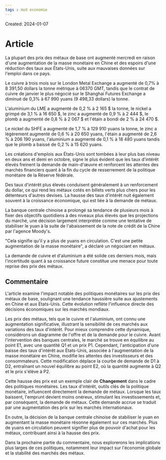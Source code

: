 ```yaml
---
tags : mod economie
---
```

Created: 2024-01-07

# Article
La plupart des prix des métaux de base ont augmenté mercredi en raison d'une augmentation de la masse monétaire en Chine et des espoirs d'une réduction des taux aux États-Unis, suite aux mauvaises données sur l'emploi dans ce pays.

Le cuivre à trois mois sur le London Metal Exchange a augmenté de 0,7% à 8 391,50 dollars la tonne métrique à 06370 GMT, tandis que le contrat de cuivre de janvier le plus négocié sur le Shanghai Futures Exchange a diminué de 0,3% à 67 990 yuans (9 498,33 dollars) la tonne.

L'aluminium du LME a augmenté de 0,2 % à 2 165 $ la tonne, le nickel a grimpé de 3,1 % à 16 650 $, le zinc a augmenté de 0,9 % à 2 444 $, le plomb a augmenté de 0,8 % à 2 067 $ et l'étain a bondi de 2 % à 24 470 $.

Le nickel du SHFE a augmenté de 1,7 % à 129 910 yuans la tonne, le zinc a légèrement augmenté de 0,6 % à 20 650 yuans, l'étain a augmenté de 2,6 % à 206 190 yuans, l'aluminium a augmenté de 0,1 % à 18 480 yuans tandis que le plomb a baissé de 0,2 % à 15 620 yuans.

Les créations d'emplois aux États-Unis sont tombées à leur plus bas niveau en deux ans et demi en octobre, signe le plus évident que les taux d'intérêt élevés freinent la demande de main-d'œuvre et renforcent les attentes des marchés financiers quant à la fin du cycle de resserrement de la politique monétaire de la Réserve fédérale.

Des taux d'intérêt plus élevés conduisent généralement à un renforcement du dollar, ce qui rend les métaux cotés en billets verts plus chers pour les détenteurs d'autres devises. La hausse des taux d'intérêt nuit également souvent à la croissance économique, qui est liée à la demande de métaux.

La banque centrale chinoise a prolongé sa tendance de plusieurs mois à fixer des objectifs quotidiens à des niveaux plus élevés que les projections du marché, une décision largement interprétée comme une tentative de stabiliser le yuan à la suite de l'abaissement de la note de crédit de la Chine par l'agence Moody's.

"Cela signifie qu'il y a plus de yuans en circulation. C'est une petite augmentation de la masse monétaire", a déclaré un négociant en métaux.

La demande de cuivre et d'aluminium a été solide ces derniers mois, mais l'incertitude quant à sa croissance future constitue une menace pour toute reprise des prix des métaux.


## Commentaire

L'article examine l'impact notable des politiques monétaires sur les prix des métaux de base, soulignant une tendance haussière suite aux ajustements en Chine et aux États-Unis. Cette évolution reflète l'influence directe des décisions économiques sur les marchés mondiaux.

Les prix des métaux, tels que le cuivre et l'aluminium, ont connu une augmentation significative, illustrant la sensibilité de ces marchés aux variations des taux d'intérêt. Pour mieux comprendre cette dynamique, considérons un diagramme de l'offre et de la demande pour le cuivre. Avant l'intervention des banques centrales, le marché se trouve en équilibre au point E1, avec une quantité Q1 et un prix P1. Cependant, l'anticipation d'une baisse des taux d'intérêt aux États-Unis, associée à l'augmentation de la masse monétaire en Chine, modifie les attentes des investisseurs et des consommateurs. Cette modification déplace la courbe de demande de D1 à D2, entraînant un nouvel équilibre au point E2, où la quantité augmente à Q2 et le prix s'élève à P2.

Cette hausse des prix est un exemple clair de **Changement** dans le cadre des politiques monétaires. Les taux d'intérêt, outils clés de la politique monétaire, influencent directement la demande de métaux. Lorsque les taux baissent, l'emprunt devient moins onéreux, stimulant les investissements et, par conséquent, la demande de métaux. Cette demande accrue se traduit par une augmentation des prix sur les marchés internationaux.

En outre, la décision de la banque centrale chinoise de stabiliser le yuan en augmentant la masse monétaire résonne également sur ces marchés. Plus de yuans en circulation peuvent signifier plus de pouvoir d'achat pour les métaux, contribuant ainsi à la hausse des prix.

Dans la prochaine partie du commentaire, nous explorerons les implications plus larges de ces politiques, notamment leur impact sur l'économie globale et la stabilité des marchés des métaux.
